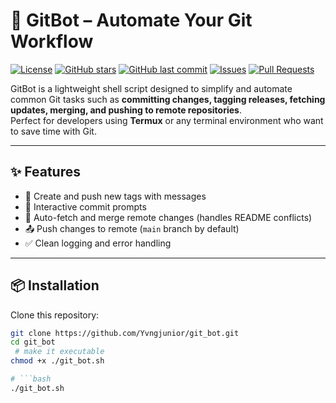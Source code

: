 # 🚀 GitBot – Automate Your Git Workflow

[![License](https://img.shields.io/github/license/Yvngjunior/https://github.com/Yvngjunior/git_bot.git?color=blue)](LICENSE)
[![GitHub stars](https://img.shields.io/github/stars/Yvngjunior/https://github.com/Yvngjunior/git_bot.git?style=social)](https://github.com/Yvngjunior/https://github.com/Yvngjunior/git_bot.git/stargazers)
[![GitHub last commit](https://img.shields.io/github/last-commit/Yvngjunior/https://github.com/Yvngjunior/git_bot.git)](https://github.com/Yvngjunior/https://github.com/Yvngjunior/git_bot.git/commits/main)
[![Issues](https://img.shields.io/github/issues/Yvngjunior/https://github.com/Yvngjunior/git_bot.git)](https://github.com/Yvngjunior/https://github.com/Yvngjunior/git_bot.git/issues)
[![Pull Requests](https://img.shields.io/github/issues-pr/Yvngjunior/https://github.com/Yvngjunior/git_bot.git)](https://github.com/Yvngjunior/https://github.com/Yvngjunior/git_bot.git/pulls)

GitBot is a lightweight shell script designed to simplify and automate common Git tasks such as **committing changes, tagging releases, fetching updates, merging, and pushing to remote repositories**.  
Perfect for developers using **Termux** or any terminal environment who want to save time with Git.

---

## ✨ Features
- 🔖 Create and push new tags with messages  
- 📝 Interactive commit prompts  
- 🔄 Auto-fetch and merge remote changes (handles README conflicts)  
- 📤 Push changes to remote (`main` branch by default)  
- ✅ Clean logging and error handling  

---

## 📦 Installation

Clone this repository:

```bash
git clone https://github.com/Yvngjunior/git_bot.git
cd git_bot
 # make it executable
chmod +x ./git_bot.sh

# ```bash
./git_bot.sh
